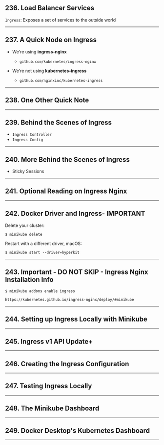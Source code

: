 ## 236. Load Balancer Services

`Ingress`: Exposes a set of services to the outside world

***

## 237. A Quick Node on Ingress

* We're using **ingress-nginx**
    - `github.com/kubernetes/ingress-nginx`

* We're not using **kubernetes-ingress**
    - `github.com/nginxinc/kubernetes-ingress`

***

## 238. One Other Quick Note

***

## 239. Behind the Scenes of Ingress

* `Ingress Controller`
* `Ingress Config`

***

## 240. More Behind the Scenes of Ingress

* Sticky Sessions

***

## 241. Optional Reading on Ingress Nginx

***

## 242. Docker Driver and Ingress- IMPORTANT

Delete your cluster:
```
$ minikube delete
```

Restart with a different driver, macOS:
```
$ minikube start --driver=hyperkit
```

***

## 243. Important - DO NOT SKIP - Ingress Nginx Installation Info

```
$ minikube addons enable ingress
```

`https://kubernetes.github.io/ingress-nginx/deploy/#minikube`

***

## 244. Setting up Ingress Locally with Minikube

***

## 245. Ingress v1 API Update+

***

## 246. Creating the Ingress Configuration

***

## 247. Testing Ingress Locally

***

## 248. The Minikube Dashboard

***

## 249. Docker Desktop's Kubernetes Dashboard

***
